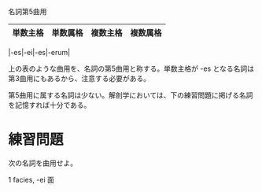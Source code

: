 名詞第5曲用

|単数主格|単数属格|複数主格|複数属格|
|-|-|-|-|

|-es|-ei|-es|-erum|

上の表のような曲用を、名詞の第5曲用と称する。単数主格が -es となる名詞は第3曲用にもあるから、注意する必要がある。

第5曲用に属する名詞は少ない。解剖学においては、下の練習問題に掲げる名詞を記憶すれば十分である。

# 練習問題

次の名詞を曲用せよ。

1 facies, -ei 面
